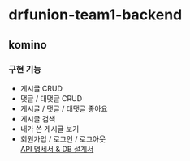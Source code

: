 # drfunion-team1-backend
## komino
### 구현 기능
* 게시글 CRUD
* 댓글 / 대댓글 CRUD
* 게시글 / 댓글 / 대댓글 좋아요
* 게시글 검색
* 내가 쓴 게시글 보기
* 회원가입 / 로그인 / 로그아웃    
[API 명세서 & DB 설계서](https://six-palladium-409.notion.site/fd72a5f77ec54a46b57508c1e4d308b8?v=829a6a2f77a341c18583cc655c43d72f)

